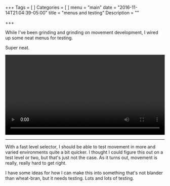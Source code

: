+++
Tags = [
]
Categories = [
]
menu = "main"
date = "2016-11-14T21:04:39-05:00"
title = "menus and testing"
Description = ""

+++

While I've been grinding and grinding on movement development, I wired up some neat menus for testing.

Super neat.

<video style="width:100%" controls autoplay loop>
  <source src="/files/demo11142016.mp4" type="video/mp4">
</video>
  
---

<p>With a fast level selector, I should be able to test movement in more 
and varied environments quite a bit quicker. I thought I could figure 
this out on a test level or two, but that's just not the case. 
As it turns out, movement is really, really hard to get right.</p>

I have some ideas for how I can make this into something that's not blander than wheat-bran, but it needs testing. Lots and lots of testing. 

